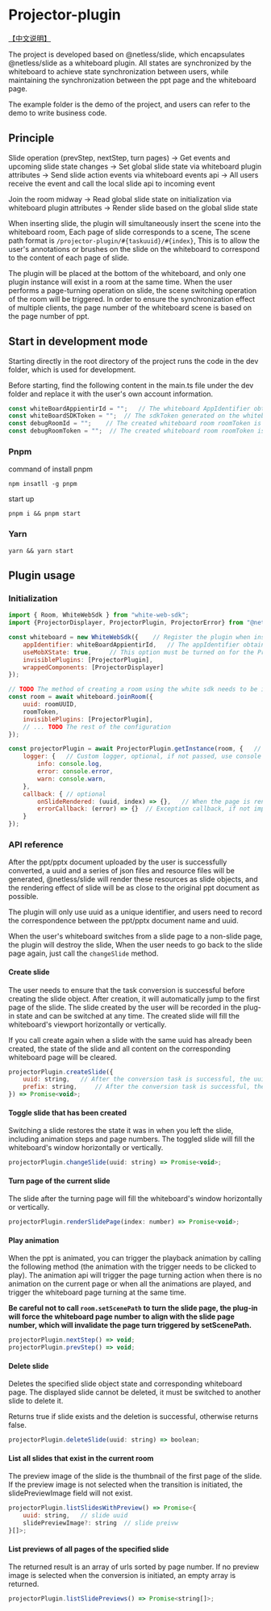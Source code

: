 # Projector-plugin

[【中文说明】](./README.zh-CN.md) 

The project is developed based on @netless/slide, which encapsulates @netless/slide as a whiteboard plugin. All states are synchronized by the whiteboard to achieve state synchronization between users, while maintaining the synchronization between the ppt page and the whiteboard page.

The example folder is the demo of the project, and users can refer to the demo to write business code.

## Principle
Slide operation (prevStep, nextStep, turn pages) -> Get events and upcoming slide state changes -> Set global slide state via whiteboard plugin attributes -> Send slide action events via whiteboard events api -> All users receive the event and call the local slide api to incoming event

Join the room midway -> Read global slide state on initialization via whiteboard plugin attributes -> Render slide  based on the global slide state

When inserting slide, the plugin will simultaneously insert the scene into the whiteboard room, Each page of slide corresponds to a scene, The scene path format is `/projector-plugin/#{taskuuid}/#{index}`, This is to allow the user's annotations or brushes on the slide on the whiteboard to correspond to the content of each page of slide. 

The plugin will be placed at the bottom of the whiteboard, and only one plugin instance will exist in a room at the same time. When the user performs a page-turning operation on slide, the scene switching operation of the room will be triggered. In order to ensure the synchronization effect of multiple clients, the page number of the whiteboard scene is based on the page number of ppt.

## Start in development mode
Starting directly in the root directory of the project runs the code in the dev folder, which is used for development.

Before starting, find the following content in the main.ts file under the dev folder and replace it with the user's own account information.
```js
const whiteBoardAppientirId = "";   // The whiteboard AppIdentifier obtained from the whiteboard configuration page of the agora console, we needs this value to create a whiteboard sdk instance
const whiteBoardSDKToken = "";  // The sdkToken generated on the whiteboard configuration page of agora console, we needs this value to create a whiteboard sdk instance
const debugRoomId = "";    // The created whiteboard room roomToken is used to join the room
const debugRoomToken = "";  // The created whiteboard room roomToken is used to join the room
```
### Pnpm
command of install pnpm
```
npm insatll -g pnpm
```
start up
```
pnpm i && pnpm start
```

### Yarn
```
yarn && yarn start
```

## Plugin usage
### Initialization

```js
import { Room, WhiteWebSdk } from "white-web-sdk";
import {ProjectorDisplayer, ProjectorPlugin, ProjectorError} from "@netless/projector-plugin";

const whiteboard = new WhiteWebSdk({    // Register the plugin when instantiating the sdk
    appIdentifier: whiteBoardAppientirId,   // The appIdentifier obtained from the the agora whiteboard console
    useMobXState: true,     // This option must be turned on for the Projector plugin to work properly
    invisiblePlugins: [ProjectorPlugin],
    wrappedComponents: [ProjectorDisplayer]
});

// TODO The method of creating a room using the white sdk needs to be implemented by yourself
const room = await whiteboard.joinRoom({
    uuid: roomUUID,
    roomToken,
    invisiblePlugins: [ProjectorPlugin],
    // ... TODO The rest of the configuration
});

const projectorPlugin = await ProjectorPlugin.getInstance(room, {   // Get the plugin instance, there should be only one plugin instance globally, it must be called after joinRoom
    logger: {   // Custom logger, optional, if not passed, use console api
        info: console.log,
        error: console.error,
        warn: console.warn,
    },
    callback: { // optional
        onSlideRendered: (uuid, index) => {},   // When the page is rendered, a callback will be triggered, and the task uuid and page index of the current page will be returned. The page number change function can be implemented in this callback. The index is instance of number type
        errorCallback: (error) => {}  // Exception callback, if not implemented, the exception information will be output to the console by default.
    }
});

```
### API reference
After the ppt/pptx document uploaded by the user is successfully converted, a uuid and a series of json files and resource files will be generated, @netless/slide will render these resources as slide objects, and the rendering effect of slide will be as close to the original ppt document as possible.

The plugin will only use uuid as a unique identifier, and users need to record the correspondence between the ppt/pptx document name and uuid.

When the user's whiteboard switches from a slide page to a non-slide page, the plugin will destroy the slide, When the user needs to go back to the slide page again, just call the `changeSlide` method.

#### Create slide
The user needs to ensure that the task conversion is successful before creating the slide object. After creation, it will automatically jump to the first page of the slide. The slide created by the user will be recorded in the plug-in state and can be switched at any time. The created slide will fill the whiteboard's viewport horizontally or vertically.

If you call create again when a slide with the same uuid has already been created, the state of the slide and all content on the corresponding whiteboard page will be cleared.
```js
projectorPlugin.createSlide({
    uuid: string,   // After the conversion task is successful, the uuid obtained in the response
    prefix: string,     // After the conversion task is successful, the prefix obtained in the response
}) => Promise<void>;
```

#### Toggle slide that has been created
Switching a slide restores the state it was in when you left the slide, including animation steps and page numbers. The toggled slide will fill the whiteboard's window horizontally or vertically.
```js
projectorPlugin.changeSlide(uuid: string) => Promise<void>;
```

#### Turn page of the current slide
The slide after the turning page will fill the whiteboard's window horizontally or vertically.
```js
projectorPlugin.renderSlidePage(index: number) => Promise<void>;
```

#### Play animation
When the ppt is animated, you can trigger the playback animation by calling the following method (the animation with the trigger needs to be clicked to play). The animation api will trigger the page turning action when there is no animation on the current page or when all the animations are played, and trigger the whiteboard page turning at the same time.

**Be careful not to call `room.setScenePath` to turn the slide page, the plug-in will force the whiteboard page number to align with the slide page number, which will invalidate the page turn triggered by setScenePath.**

```js
projectorPlugin.nextStep() => void;
projectorPlugin.prevStep() => void;
```

#### Delete slide
Deletes the specified slide object state and corresponding whiteboard page. The displayed slide cannot be deleted, it must be switched to another slide to delete it.

Returns true if slide exists and the deletion is successful, otherwise returns false.
```js
projectorPlugin.deleteSlide(uuid: string) => boolean;
```

#### List all slides that exist in the current room
The preview image of the slide is the thumbnail of the first page of the slide. If the preview image is not selected when the transition is initiated, the slidePreviewImage field will not exist.
```js
projectorPlugin.listSlidesWithPreview() => Promise<{
    uuid: string,   // slide uuid
    slidePreviewImage?: string  // slide preivw
}[]>;
```

#### List previews of all pages of the specified slide
The returned result is an array of urls sorted by page number. If no preview image is selected when the conversion is initiated, an empty array is returned.
```js
projectorPlugin.listSlidePreviews() => Promise<string[]>;
```
